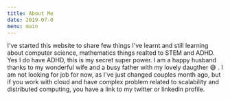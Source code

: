 ```yaml
---
title: About Me
date: 2019-07-0
menu: main
---
```


I've started this website to share few things I've learnt and still learning about computer science, mathematics things realted to STEM and ADHD. Yes I do have ADHD, this is my secret super power. I am a happy husband thanks to my wonderful wife and a busy father with my lovely daugther :sweat_smile: .
I am not looking for job for now, as I've just changed couples month ago, but if you work with cloud and have complex problem related to scalability and distributed computing, you have a link to my twitter or linkedin profile.
